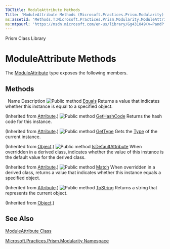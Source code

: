 ```yaml
---
TOCTitle: ModuleAttribute Methods
Title: 'ModuleAttribute Methods (Microsoft.Practices.Prism.Modularity)'
ms:assetid: 'Methods.T:Microsoft.Practices.Prism.Modularity.ModuleAttribute'
ms:mtpsurl: 'https://msdn.microsoft.com/en-us/library/Gg431049(v=PandP.50)'
---
```


Prism Class Library

# ModuleAttribute Methods

The [ModuleAttribute](https://msdn.microsoft.com/en-us/library/microsoft.practices.prism.modularity.moduleattribute(v=pandp.50)) type exposes the following members.

## Methods

<span id="methodTableToggle"></span>
 
Name
Description
![](https://msdn.microsoft.com/en-us/Gg431049.pubmethod(en-us,PandP.50).gif "Public method")
[Equals](http://msdn.microsoft.com/en-us/library/09ds241w)
Returns a value that indicates whether this instance is equal to a specified object.

(Inherited from [Attribute](http://msdn.microsoft.com/en-us/library/e8kc3626).)
![](https://msdn.microsoft.com/en-us/Gg431049.pubmethod(en-us,PandP.50).gif "Public method")
[GetHashCode](http://msdn.microsoft.com/en-us/library/365e1bxs)
Returns the hash code for this instance.

(Inherited from [Attribute](http://msdn.microsoft.com/en-us/library/e8kc3626).)
![](https://msdn.microsoft.com/en-us/Gg431049.pubmethod(en-us,PandP.50).gif "Public method")
[GetType](http://msdn.microsoft.com/en-us/library/dfwy45w9)
Gets the [Type](http://msdn.microsoft.com/en-us/library/42892f65) of the current instance.

(Inherited from [Object](http://msdn.microsoft.com/en-us/library/e5kfa45b).)
![](https://msdn.microsoft.com/en-us/Gg431049.pubmethod(en-us,PandP.50).gif "Public method")
[IsDefaultAttribute](http://msdn.microsoft.com/en-us/library/tbkb5x6t)
When overridden in a derived class, indicates whether the value of this instance is the default value for the derived class.

(Inherited from [Attribute](http://msdn.microsoft.com/en-us/library/e8kc3626).)
![](https://msdn.microsoft.com/en-us/Gg431049.pubmethod(en-us,PandP.50).gif "Public method")
[Match](http://msdn.microsoft.com/en-us/library/wy7chz44)
When overridden in a derived class, returns a value that indicates whether this instance equals a specified object.

(Inherited from [Attribute](http://msdn.microsoft.com/en-us/library/e8kc3626).)
![](https://msdn.microsoft.com/en-us/Gg431049.pubmethod(en-us,PandP.50).gif "Public method")
[ToString](http://msdn.microsoft.com/en-us/library/7bxwbwt2)
Returns a string that represents the current object.

(Inherited from [Object](http://msdn.microsoft.com/en-us/library/e5kfa45b).)

## See Also


[ModuleAttribute Class](https://msdn.microsoft.com/en-us/library/microsoft.practices.prism.modularity.moduleattribute(v=pandp.50))

[Microsoft.Practices.Prism.Modularity Namespace](https://msdn.microsoft.com/en-us/library/microsoft.practices.prism.modularity(v=pandp.50))

